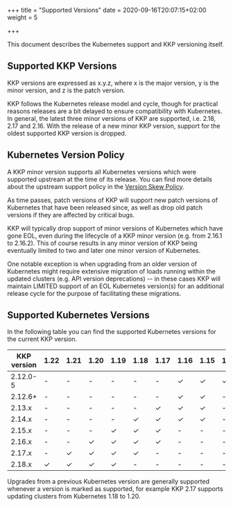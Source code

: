 +++
title = "Supported Versions"
date = 2020-09-16T20:07:15+02:00
weight = 5

+++

This document describes the Kubernetes support and KKP versioning itself.

## Supported KKP Versions

KKP versions are expressed as x.y.z, where x is the major version, y is the
minor version, and z is the patch version.

KKP follows the Kubernetes release model and cycle, though for practical reasons
releases are a bit delayed to ensure compatibility with Kubernetes. In general,
the latest three minor versions of KKP are supported, i.e. 2.18, 2.17 and 2.16.
With the release of a new minor KKP version, support for the oldest supported
KKP version is dropped.

## Kubernetes Version Policy

A KKP minor version supports all Kubernetes versions which were supported upstream
at the time of its release. You can find more details about the upstream support
policy in the [Version Skew Policy](https://kubernetes.io/docs/setup/release/version-skew-policy/#supported-versions).

As time passes, patch versions of KKP will support new patch versions of Kubernetes
that have been released since, as well as drop old patch versions if they are
affected by critical bugs.

KKP will typically drop support of minor versions of Kubernetes which have gone EOL,
even during the lifecycle of a KKP minor version (e.g. from 2.16.1 to 2.16.2).
This of course results in any minor version of KKP being eventually limited to two
and later one minor version of Kubernetes.

One notable exception is when upgrading from an older version of Kubernetes might
require extensive migration of loads running within the updated clusters (e.g. API
version deprecations) -- in these cases KKP will maintain LIMITED support of an EOL
Kubernetes version(s) for an additional release cycle for the purpose of facilitating
these migrations.

## Supported Kubernetes Versions

In the following table you can find the supported Kubernetes versions for the
current KKP version.

| KKP version | 1.22 | 1.21 | 1.20 | 1.19 | 1.18 | 1.17 | 1.16 | 1.15 | 1.14 |
| ----------- | ---- | ---- | ---- | ---- | ---- | ---- | ---- | ---- | ---- |
| 2.12.0-5    | -    | -    | -    | -    | -    | -    | ✓    | ✓    | ✓    |
| 2.12.6+     | -    | -    | -    | -    | -    | -    | ✓    | ✓    | -    |
| 2.13.x      | -    | -    | -    | -    | -    | ✓    | ✓    | ✓    | -    |
| 2.14.x      | -    | -    | -    | -    | ✓    | ✓    | ✓    | ✓    | -    |
| 2.15.x      | -    | -    | -    | ✓    | ✓    | ✓    | -    | -    | -    |
| 2.16.x      | -    | -    | ✓    | ✓    | ✓    | ✓    | -    | -    | -    |
| 2.17.x      | -    | ✓    | ✓    | ✓    | ✓    | -    | -    | -    | -    |
| 2.18.x      | ✓    | ✓    | ✓    | ✓    | -    | -    | -    | -    | -    |

Upgrades from a previous Kubernetes version are generally supported whenever a
version is marked as supported, for example KKP 2.17 supports updating clusters
from Kubernetes 1.18 to 1.20.
